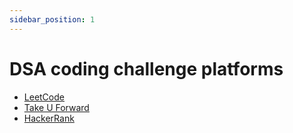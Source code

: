 ```yaml
---
sidebar_position: 1
---
```


# DSA coding challenge platforms

- [LeetCode](https://leetcode.com/)
- [Take U Forward](https://takeuforward.org/)
- [HackerRank](https://www.hackerrank.com/)
